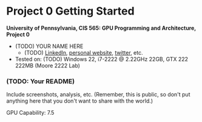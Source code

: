 Project 0 Getting Started
====================

**University of Pennsylvania, CIS 565: GPU Programming and Architecture, Project 0**

* (TODO) YOUR NAME HERE
  * (TODO) [LinkedIn](https://www.linkedin.com/in/david-li-15b83817b/), [personal website](), [twitter](), etc.
* Tested on: (TODO) Windows 22, i7-2222 @ 2.22GHz 22GB, GTX 222 222MB (Moore 2222 Lab)

### (TODO: Your README)

Include screenshots, analysis, etc. (Remember, this is public, so don't put
anything here that you don't want to share with the world.)

GPU Capability: 7.5